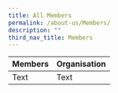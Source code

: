 ```yaml
---
title: All Members
permalink: /about-us/Members/
description: ""
third_nav_title: Members
---
```



| Members | Organisation | 
| -------- | -------- | 
| Text     | Text     | 

